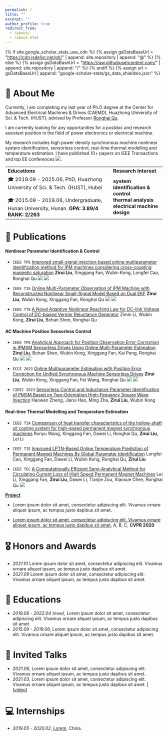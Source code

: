 ```yaml
---
permalink: /
title: ""
excerpt: ""
author_profile: true
redirect_from: 
  - /about/
  - /about.html
---
```


{% if site.google_scholar_stats_use_cdn %}
{% assign gsDataBaseUrl = "https://cdn.jsdelivr.net/gh/" | append: site.repository | append: "@" %}
{% else %}
{% assign gsDataBaseUrl = "https://raw.githubusercontent.com/" | append: site.repository | append: "/" %}
{% endif %}
{% assign url = gsDataBaseUrl | append: "google-scholar-stats/gs_data_shieldsio.json" %}

<span class='anchor' id='about-me'></span>

# 🔋 About Me

Currently, I am completing my last year of Ph.D degree at the Center for Advanced Electrical Machines & Drives (CAEMD), Huazhong University of Sci. & Tech. (HUST), advised by Professor [Ronghai Qu](https://ieeexplore.ieee.org/author/37278880800).

I am currently looking for any opportunities for a postdoc and research assistant position in the field of power electronics or electrical machine.

My research includes high power density synchronous machine nonlinear system identification, sensorless control, real-time thermal modelling and temperature estimation. I have published 10+ papers on IEEE Transactions and top EE conferences <a href='https://scholar.google.com/citations?user=s6tTk9wAAAAJ'><img src="https://img.shields.io/endpoint?url=https%3A%2F%2Fcdn.jsdelivr.net%2Fgh%2FZirui24%2FZirui24.github.io@google-scholar-stats%2Fgs_data_shieldsio.json&logo=Google%20Scholar&labelColor=f6f6f6&color=9cf&style=flat&label=citations"></a>. 

<html>
    <table style="margin-left: auto; margin-right: auto;">
        <tr>
            <td>
                <b>Educations</b> <br>
            </td>
            <td>
                <b>Research Interset</b> <br>
            </td>
        </tr>
        <tr>
            <td>
                🎓 2019.09 - 2025.06, PhD, Huazhong University of Sci. & Tech. (HUST), Hubei <br>
                <br>
                🎓 2015.09 - 2019.06, Undergraduate, Hunan University, Hunan. <b>GPA: 3.89/4 RANK: 2/263</b> <br>
            </td>
            <td>
                <b>system identification & control</b> <br>
                <b>thermal analysis</b> <br>
                <b>electrical machine design</b> <br>
            </td>
        </tr>
    </table>
</html>

<!-- # 🔥 News
- *2022.02*: &nbsp;🎉🎉 Lorem ipsum dolor sit amet, consectetur adipiscing elit. Vivamus ornare aliquet ipsum, ac tempus justo dapibus sit amet. 
- *2022.02*: &nbsp;🎉🎉 Lorem ipsum dolor sit amet, consectetur adipiscing elit. Vivamus ornare aliquet ipsum, ac tempus justo dapibus sit amet.  -->

# 📝 Publications 

#### Nonlinear Parameter Identification & Control

<!-- <div class='paper-box'><div class='paper-box-image'><div><div class="badge">CVPR 2016</div><img src='images/500x300.png' alt="sym" width="100%"></div></div>
<div class='paper-box-text' markdown="1"> -->

- ``IEEE TPE`` [Improved small-signal injection-based online multiparameter identification method for IPM machines considering cross-coupling magnetic saturation](https://ieeexplore.ieee.org/abstract/document/9835132) 
**Zirui Liu**, Xinggang Fan, Wubin Kong, Longfei Cao, Ronghai Qu
[![](https://img.shields.io/github/stars/Zirui24/PMSM_Elec.ANDMech.ParamEst?style=social&label=Code+Stars)](https://github.com/Zirui24/PMSM_Elec.ANDMech.ParamEst)
[![](https://img.shields.io/badge/PDF-8A2BE2)](https://www.researchgate.net/profile/Zirui-Liu-15/publication/362186000_Improved_Small-Signal_Injection-Based_Online_Multi-Parameter_Identification_Method_for_IPM_Machines_Considering_Cross-Coupling_Magnetic_Saturation/links/64c8e7f9b7d5e40f331955a1/Improved-Small-Signal-Injection-Based-Online-Multi-Parameter-Identification-Method-for-IPM-Machines-Considering-Cross-Coupling-Magnetic-Saturation.pdf)

- ``IEEE TIE`` [Online Multi-Parameter Observation of IPM Machine with Reconstructed Nonlinear Small-Signal Model Based on Dual EKF](https://ieeexplore.ieee.org/abstract/document/10083049) 
**Zirui Liu**, Wubin Kong, Xinggang Fan, Ronghai Qu
[![](https://img.shields.io/github/stars/Zirui24/PMSM_Elec.ANDMech.ParamEst?style=social&label=Code+Stars)](https://github.com/Zirui24/PMSM_Elec.ANDMech.ParamEst)
[![](https://img.shields.io/badge/PDF-8A2BE2)](https://www.researchgate.net/profile/Zirui-Liu-15/publication/369569211_Online_Multi-Parameter_Observation_of_IPM_Machine_with_Reconstructed_Nonlinear_Small-Signal_Model_Based_on_Dual_EKF/links/6426c6b3315dfb4ccec1091e/Online-Multi-Parameter-Observation-of-IPM-Machine-with-Reconstructed-Nonlinear-Small-Signal-Model-Based-on-Dual-EKF.pdf)

- ``IEEE TTE`` [A Novel Adaptive Nonlinear Reaching Law for DC-link Voltage Control of DC-biased Vernier Reluctance Generator](https://ieeexplore.ieee.org/abstract/document/10505008) 
Zimin Li, Wubin Kong, **Zirui Liu**, Bohan Shen, Ronghai Qu

#### AC Machine Position Sensorless Control

- ``IEEE TPE`` [Analytical Approach for Position Observation Error Correction in IPMSM Sensorless Drives Using Online Multi-Parameter Estimation](https://ieeexplore.ieee.org/abstract/document/9835132) 
**Zirui Liu**, Bohan Shen, Wubin Kong, Xinggang Fan, Kai Peng, Ronghai Qu
[![](https://img.shields.io/github/stars/Zirui24/SynMotor_FSO_ParamEst?style=social&label=Code+Stars)](https://github.com/Zirui24/SynMotor_FSO_ParamEst)
[![](https://img.shields.io/badge/PDF-8A2BE2)](https://www.researchgate.net/profile/Zirui-Liu-15/publication/379939779_Analytical_Approach_for_Position_Observation_Error_Correction_in_IPMSM_Sensorless_Drives_Using_Online_Multi-Parameter_Estimation/links/662902af06367b604d489c46/Analytical-Approach-for-Position-Observation-Error-Correction-in-IPMSM-Sensorless-Drives-Using-Online-Multi-Parameter-Estimation.pdf)

- ``ECCE 2023`` [Online Multiparameter Estimation with Position Error Correction for Unified Synchronous Machine Sensorless Drives](https://ieeexplore.ieee.org/abstract/document/10362894) 
**Zirui Liu**, Wubin Kong, Xinggang Fan, Fei Wang, Ronghai Qu
[![](https://img.shields.io/github/stars/Zirui24/AdaptParamOb_ACMotorSensorlessControl?style=social&label=Code+Stars)](https://github.com/Zirui24/AdaptParamOb_ACMotorSensorlessControl)
[![](https://img.shields.io/badge/PDF-8A2BE2)](https://www.researchgate.net/publication/376963793_Online_Multiparameter_Estimation_with_Position_Error_Correction_for_Unified_Synchronous_Machine_Sensorless_Drives)

- ``CIEEC 2023`` [Sensorless Control and Inductance Parameter Identification of PMSM Based on Two-Orientation High-Fequency Square Wave Injection](https://ieeexplore.ieee.org/abstract/document/10166793) 
Haowen Zheng, Jiarui Hao, Ming Zha, **Zirui Liu**, Wubin Kong

#### Real-time Thermal Modelling and Temperature Estimation

- ``IEEE TIA`` [Comparison of heat transfer characteristics of the hollow-shaft oil cooling system for high-speed permanent magnet synchronous machines](https://ieeexplore.ieee.org/abstract/document/9835132) 
Runyu Wang, Xinggang Fan, Dawei Li, Ronghai Qu, **Zirui Liu**, Lei Li

- ``IEEE TIE`` [Improved LPTN-Based Online Temperature Prediction of Permanent Magnet Machines By Global Parameter Identification](https://ieeexplore.ieee.org/abstract/document/9905476/) 
Longfei Cao, Xinggang Fan, Dawei Li, Wubin Kong, Ronghai Qu, **Zirui Liu**

- ``IEEE TEC`` [A Computationally Efficient Semi-Analytical Method for Circulating Current Loss of High Speed Permanent Magnet Machines](https://ieeexplore.ieee.org/abstract/document/10243050/) 
Lei Li, Xinggang Fan, **Zirui Liu**, Dawei Li, Tianjie Zou, Xiaoxue Chen, Ronghai Qu
[![](https://img.shields.io/badge/PDF-8A2BE2)](https://nottingham-repository.worktribe.com/preview/27596113/TEC3312648%20A%20Computationally%20Efficient%20Semi-Analytical%20Method%20for%20Circulating%20Current%20Loss%20of%20High%20Speed%20Permanent%20Magnet%20Machines_Author%20Version.pdf)

[**Project**](https://scholar.google.com/citations?view_op=view_citation&hl=zh-CN&user=DhtAFkwAAAAJ&citation_for_view=DhtAFkwAAAAJ:ALROH1vI_8AC) <strong><span class='show_paper_citations' data='DhtAFkwAAAAJ:ALROH1vI_8AC'></span></strong>
- Lorem ipsum dolor sit amet, consectetur adipiscing elit. Vivamus ornare aliquet ipsum, ac tempus justo dapibus sit amet. 
</div>
</div>

- [Lorem ipsum dolor sit amet, consectetur adipiscing elit. Vivamus ornare aliquet ipsum, ac tempus justo dapibus sit amet](https://github.com), A, B, C, **CVPR 2020**

# 🎖 Honors and Awards
- *2021.10* Lorem ipsum dolor sit amet, consectetur adipiscing elit. Vivamus ornare aliquet ipsum, ac tempus justo dapibus sit amet. 
- *2021.09* Lorem ipsum dolor sit amet, consectetur adipiscing elit. Vivamus ornare aliquet ipsum, ac tempus justo dapibus sit amet. 

# 📖 Educations
- *2019.06 - 2022.04 (now)*, Lorem ipsum dolor sit amet, consectetur adipiscing elit. Vivamus ornare aliquet ipsum, ac tempus justo dapibus sit amet. 
- *2015.09 - 2019.06*, Lorem ipsum dolor sit amet, consectetur adipiscing elit. Vivamus ornare aliquet ipsum, ac tempus justo dapibus sit amet. 

# 💬 Invited Talks
- *2021.06*, Lorem ipsum dolor sit amet, consectetur adipiscing elit. Vivamus ornare aliquet ipsum, ac tempus justo dapibus sit amet. 
- *2021.03*, Lorem ipsum dolor sit amet, consectetur adipiscing elit. Vivamus ornare aliquet ipsum, ac tempus justo dapibus sit amet.  \| [\[video\]](https://github.com/)

# 💻 Internships
- *2019.05 - 2020.02*, [Lorem](https://github.com/), China.